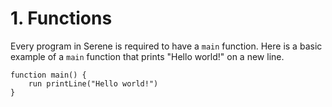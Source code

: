 # 1. Functions

Every program in Serene is required to have a `main` function. Here is a basic example of a `main` function that prints "Hello world!" on a new line.

```
function main() {
    run printLine("Hello world!")
}
```

